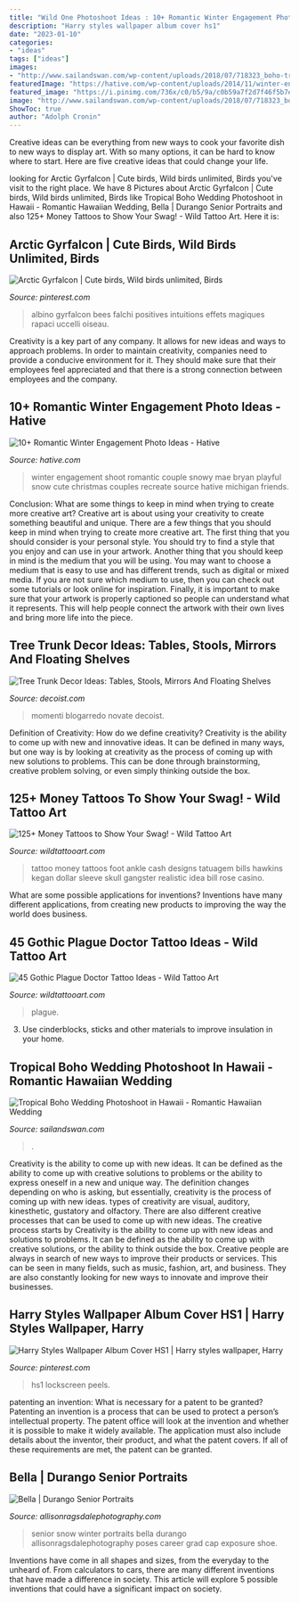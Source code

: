 ```yaml
---
title: "Wild One Photoshoot Ideas : 10+ Romantic Winter Engagement Photo Ideas"
description: "Harry styles wallpaper album cover hs1"
date: "2023-01-10"
categories:
- "ideas"
tags: ["ideas"]
images:
- "http://www.sailandswan.com/wp-content/uploads/2018/07/718323_boho-tropicana-inspired-bridal-shoot-683x1024.jpg"
featuredImage: "https://hative.com/wp-content/uploads/2014/11/winter-engagement-photo-ideas/15-winter-engagement-photo-ideas.jpg"
featured_image: "https://i.pinimg.com/736x/c0/b5/9a/c0b59a7f2d7f46f5b7ec53fe5ef3416a.jpg"
image: "http://www.sailandswan.com/wp-content/uploads/2018/07/718323_boho-tropicana-inspired-bridal-shoot-683x1024.jpg"
ShowToc: true
author: "Adolph Cronin"
---
```



Creative ideas can be everything from new ways to cook your favorite dish to new ways to display art. With so many options, it can be hard to know where to start. Here are five creative ideas that could change your life.

	

		
looking for Arctic Gyrfalcon | Cute birds, Wild birds unlimited, Birds you've visit to the right place. We have 8 Pictures about Arctic Gyrfalcon | Cute birds, Wild birds unlimited, Birds like Tropical Boho Wedding Photoshoot in Hawaii - Romantic Hawaiian Wedding, Bella | Durango Senior Portraits and also 125+ Money Tattoos to Show Your Swag! - Wild Tattoo Art. Here it is:
		
    
## Arctic Gyrfalcon | Cute Birds, Wild Birds Unlimited, Birds

<img loading=lazy src="https://i.pinimg.com/736x/81/b0/36/81b036e4961ea350c73e3f22ee96b0a9.jpg" onerror="this.onerror=null;this.src='https://tse1.mm.bing.net/th?id=OIP.CilRE2EJ6hYgiG3GFs3UnwHaLF&amp;pid=15.1';" alt="Arctic Gyrfalcon | Cute birds, Wild birds unlimited, Birds">

_Source: pinterest.com_

>albino gyrfalcon bees falchi positives intuitions effets magiques rapaci uccelli oiseau. 

	

Creativity is a key part of any company. It allows for new ideas and ways to approach problems. In order to maintain creativity, companies need to provide a conducive environment for it. They should make sure that their employees feel appreciated and that there is a strong connection between employees and the company.

    
## 10+ Romantic Winter Engagement Photo Ideas - Hative

<img loading=lazy src="https://hative.com/wp-content/uploads/2014/11/winter-engagement-photo-ideas/15-winter-engagement-photo-ideas.jpg" onerror="this.onerror=null;this.src='https://tse2.mm.bing.net/th?id=OIP.TZWimXESK8WYz4nBQJbutAHaLH&amp;pid=15.1';" alt="10+ Romantic Winter Engagement Photo Ideas - Hative">

_Source: hative.com_

>winter engagement shoot romantic couple snowy mae bryan playful snow cute christmas couples recreate source hative michigan friends. 

	

Conclusion: What are some things to keep in mind when trying to create more creative art?
Creative art is about using your creativity to create something beautiful and unique. There are a few things that you should keep in mind when trying to create more creative art. The first thing that you should consider is your personal style. You should try to find a style that you enjoy and can use in your artwork. Another thing that you should keep in mind is the medium that you will be using. You may want to choose a medium that is easy to use and has different trends, such as digital or mixed media. If you are not sure which medium to use, then you can check out some tutorials or look online for inspiration. Finally, it is important to make sure that your artwork is properly captioned so people can understand what it represents. This will help people connect the artwork with their own lives and bring more life into the piece.

    
## Tree Trunk Decor Ideas: Tables, Stools, Mirrors And Floating Shelves

<img loading=lazy src="https://cdn.decoist.com/wp-content/uploads/2014/05/Tree-Trunk-Decor-from-Momenti1.jpg" onerror="this.onerror=null;this.src='https://tse1.mm.bing.net/th?id=OIP.spKuzyNsJwa5NtEQpk3RAQHaLI&amp;pid=15.1';" alt="Tree Trunk Decor Ideas: Tables, Stools, Mirrors And Floating Shelves">

_Source: decoist.com_

>momenti blogarredo novate decoist. 

	

Definition of Creativity: How do we define creativity?
Creativity is the ability to come up with new and innovative ideas. It can be defined in many ways, but one way is by looking at creativity as the process of coming up with new solutions to problems. This can be done through brainstorming, creative problem solving, or even simply thinking outside the box.

    
## 125+ Money Tattoos To Show Your Swag! - Wild Tattoo Art

<img loading=lazy src="https://www.wildtattooart.com/wp-content/uploads/2020/04/money-tattoos-1604209.jpg" onerror="this.onerror=null;this.src='https://tse2.mm.bing.net/th?id=OIP.XBoKv0QDL2dJc4hm3ygYbgHaHa&amp;pid=15.1';" alt="125+ Money Tattoos to Show Your Swag! - Wild Tattoo Art">

_Source: wildtattooart.com_

>tattoo money tattoos foot ankle cash designs tatuagem bills hawkins kegan dollar sleeve skull gangster realistic idea bill rose casino. 

	

What are some possible applications for inventions?
Inventions have many different applications, from creating new products to improving the way the world does business.

    
## 45 Gothic Plague Doctor Tattoo Ideas - Wild Tattoo Art

<img loading=lazy src="https://www.wildtattooart.com/wp-content/uploads/2020/10/plague-doctor-tattoo-34.jpg" onerror="this.onerror=null;this.src='https://tse3.mm.bing.net/th?id=OIP.b9_tdGq0Wqg_FyaeMqwWVQHaJ3&amp;pid=15.1';" alt="45 Gothic Plague Doctor Tattoo Ideas - Wild Tattoo Art">

_Source: wildtattooart.com_

>plague. 

	

3. Use cinderblocks, sticks and other materials to improve insulation in your home.

    
## Tropical Boho Wedding Photoshoot In Hawaii - Romantic Hawaiian Wedding

<img loading=lazy src="http://www.sailandswan.com/wp-content/uploads/2018/07/718323_boho-tropicana-inspired-bridal-shoot-683x1024.jpg" onerror="this.onerror=null;this.src='https://tse4.mm.bing.net/th?id=OIP.iERlRJAIWqawtkJea_5y-gHaLG&amp;pid=15.1';" alt="Tropical Boho Wedding Photoshoot in Hawaii - Romantic Hawaiian Wedding">

_Source: sailandswan.com_

>. 

	

Creativity is the ability to come up with new ideas. It can be defined as the ability to come up with creative solutions to problems or the ability to express oneself in a new and unique way. The definition changes depending on who is asking, but essentially, creativity is the process of coming up with new ideas. types of creativity are visual, auditory, kinesthetic, gustatory and olfactory. There are also different creative processes that can be used to come up with new ideas. The creative process starts by
Creativity is the ability to come up with new ideas and solutions to problems. It can be defined as the ability to come up with creative solutions, or the ability to think outside the box. Creative people are always in search of new ways to improve their products or services. This can be seen in many fields, such as music, fashion, art, and business. They are also constantly looking for new ways to innovate and improve their businesses.

    
## Harry Styles Wallpaper Album Cover HS1 | Harry Styles Wallpaper, Harry

<img loading=lazy src="https://i.pinimg.com/736x/c0/b5/9a/c0b59a7f2d7f46f5b7ec53fe5ef3416a.jpg" onerror="this.onerror=null;this.src='https://tse3.mm.bing.net/th?id=OIP.dKavph_ooOOMCTGM4bdS5wAAAA&amp;pid=15.1';" alt="Harry Styles Wallpaper Album Cover HS1 | Harry styles wallpaper, Harry">

_Source: pinterest.com_

>hs1 lockscreen peels. 

	

patenting an invention: What is necessary for a patent to be granted?
Patenting an invention is a process that can be used to protect a person’s intellectual property. The patent office will look at the invention and whether it is possible to make it widely available. The application must also include details about the inventor, their product, and what the patent covers. If all of these requirements are met, the patent can be granted.

    
## Bella | Durango Senior Portraits

<img loading=lazy src="https://allisonragsdalephotography.com/wp-content/uploads/2013/04/allisonragsdalephotography-7134.jpg" onerror="this.onerror=null;this.src='https://tse3.mm.bing.net/th?id=OIP.9-FjSmIyQyJkVJrvrxDGMwHaLI&amp;pid=15.1';" alt="Bella | Durango Senior Portraits">

_Source: allisonragsdalephotography.com_

>senior snow winter portraits bella durango allisonragsdalephotography poses career grad cap exposure shoe. 

	

Inventions have come in all shapes and sizes, from the everyday to the unheard of. From calculators to cars, there are many different inventions that have made a difference in society. This article will explore 5 possible inventions that could have a significant impact on society.

